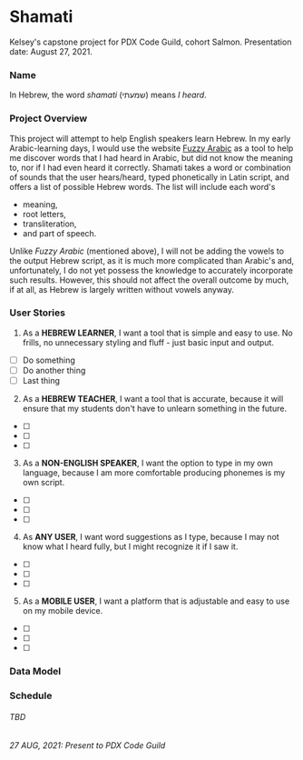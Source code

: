 # Shamati
Kelsey's capstone project for PDX Code Guild, cohort Salmon. Presentation date: August 27, 2021.

### Name
In Hebrew, the word *shamati* (שמעתי) means *I heard*.

### Project Overview
This project will attempt to help English speakers learn Hebrew. In my early Arabic-learning days, I would use the website [Fuzzy Arabic](http://fuzzyarabic.herokuapp.com/) as a tool to help me discover words that I had heard in Arabic, but did not know the meaning to, nor if I had even heard it correctly. Shamati takes a word or combination of sounds that the user hears/heard, typed phonetically in Latin script, and offers a list of possible Hebrew words. The list will include each word's 

* meaning, 
* root letters, 
* transliteration, 
* and part of speech.

Unlike *Fuzzy Arabic* (mentioned above), I will not be adding the vowels to the output Hebrew script, as it is much more complicated than Arabic's and, unfortunately, I do not yet possess the knowledge to accurately incorporate such results. However, this should not affect the overall outcome by much, if at all, as Hebrew is largely written without vowels anyway.

### User Stories
1. As a **HEBREW LEARNER**, I want a tool that is simple and easy to use. No frills, no unnecessary styling and fluff - just basic input and output.
- [ ] Do something
- [ ] Do another thing
- [ ] Last thing
2. As a **HEBREW TEACHER**, I want a tool that is accurate, because it will ensure that my students don't have to unlearn something in the future.
- [ ]
- [ ]
- [ ]
3. As a **NON-ENGLISH SPEAKER**, I want the option to type in my own language, because I am more comfortable producing phonemes is my own script. 
- [ ]
- [ ]
- [ ]
4. As **ANY USER**, I want word suggestions as I type, because I may not know what I heard fully, but I might recognize it if I saw it.
- [ ]
- [ ]
- [ ]
5. As a **MOBILE USER**, I want a platform that is adjustable and easy to use on my mobile device. 
- [ ]
- [ ]
- [ ]

### Data Model

### Schedule
###### TBD
###### 27 AUG, 2021: Present to PDX Code Guild
